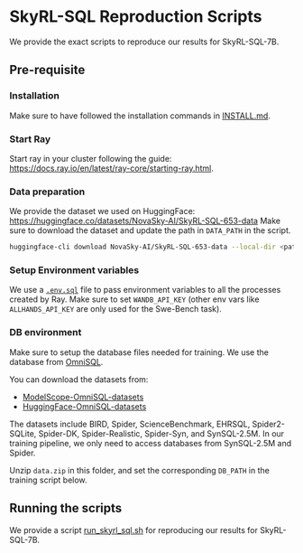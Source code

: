 # SkyRL-SQL Reproduction Scripts

We provide the exact scripts to reproduce our results for SkyRL-SQL-7B. 

## Pre-requisite

### Installation

Make sure to have followed the installation commands in [INSTALL.md](../../../INSTALL.md). 

### Start Ray
Start ray in your cluster following the guide: https://docs.ray.io/en/latest/ray-core/starting-ray.html. 

### Data preparation

We provide the dataset we used on HuggingFace: https://huggingface.co/datasets/NovaSky-AI/SkyRL-SQL-653-data 
Make sure to download the dataset and update the path in `DATA_PATH` in the script. 

```bash 
huggingface-cli download NovaSky-AI/SkyRL-SQL-653-data --local-dir <path_to_dir> --repo-type dataset
```


### Setup Environment variables

We use a [`.env.sql`](../../../.env.sql) file to pass environment variables to all the processes created by Ray. Make sure to set `WANDB_API_KEY` (other env vars like `ALLHANDS_API_KEY` are only used for the Swe-Bench task).

### DB environment 

Make sure to setup the database files needed for training. We use the database from [OmniSQL](https://github.com/RUCKBReasoning/OmniSQL/edit/main/train_and_evaluate/README.md). 

You can download the datasets from:
- [ModelScope-OmniSQL-datasets](https://modelscope.cn/datasets/seeklhy/OmniSQL-datasets/summary)
- [HuggingFace-OmniSQL-datasets](https://huggingface.co/datasets/seeklhy/OmniSQL-datasets)

The datasets include BIRD, Spider, ScienceBenchmark, EHRSQL, Spider2-SQLite, Spider-DK, Spider-Realistic, Spider-Syn, and SynSQL-2.5M. In our training pipeline, we only need to access databases from SynSQL-2.5M and Spider. 

Unzip `data.zip` in this folder, and set the corresponding `DB_PATH` in the training script below. 


## Running the scripts 

We provide a script [run_skyrl_sql.sh](./run_skyrl_sql.sh) for reproducing our results for SkyRL-SQL-7B.